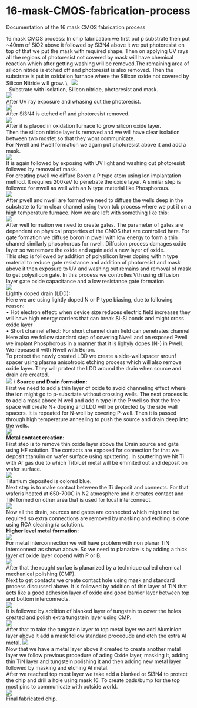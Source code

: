 # 16-mask-CMOS-fabrication-process
Documentation of the 16 mask CMOS fabrication process

16 mask CMOS process:
In chip fabrication we first put p substrate then put ~40nm of SiO2 above it followed by Si3N4 above it we put photoresist on top of that we put the mask with required shape. Then on applying UV rays all the regions of photoresist not covered by mask will have chemical reaction which after getting washing will be removed.The remaining area of silicon nitride is etched off and photoresist is also removed. Then the substrate is put in oxidation furnace where the Silicon oxide not covered by Silicon Nitride will grow. \ 
&nbsp;
![](Images/D3_1.png) \
&nbsp;
Substrate with isolation, Silicon nitride, photoresist and mask. \
![](Images/D3_2.png) \
After UV ray exposure and whasing out the photoresist. \
![](Images/D3_3.png) \
After Si3N4 is etched off and photoresist removed. \
![](Images/D3_4.png) \
After it is placed in oxidation furnace to grow silicon oxide layer. \
Then the silicon nitride layer is removed and we will have clear isolation between two mosfet so that they wont communicate. \
For Nwell and Pwell formation we again put photoresist above it and add a mask. \
![](Images/D3_5.png) \
It is again followed by exposing with UV light and washing out photoresist followed by removal of mask. \
For creating pwell we diffure Boron a P type atom using Ion implantation method. It requires 200keV to penetrate the oxide layer. A similar step is followed for nwell as well with an N type material like Phosphorous. \
![](Images/D3_6.png) \
After pwell and nwell are formed we need to diffuse the wells deep in the substrate to form clear channel using twon tub process where we put it on a high temperature furnace. Now we are left with something like this: \
![](Images/D3_7.png) \
After well formation we need to create gates. The parameter of gates are dependent on physical properties of the CMOS that are controlled here. For gate formation we diffuse boron in pwell with low energy to form a thin channel similarly phosphorous for nwell. Diffusion process damages oxide layer so we remove the oxide and again add a new layer of oxide. \
This step is followed by addition of polysilicon layer doping with n type material to reduce gate resistance and addition of photoresist and mask above it then exposure to UV and washing out remains and removal of mask to get polysilicon gate. In this process we controlles Vth using diffusion layer gate oxide capacitance and a low resistance gate formation. \
![](Images/D3_8.png) \
Lightly doped drain (LDD): \
Here we are using lightly doped N or P type biasing, due to following reason: \
•	Hot electron effect: when device size reduces electric field increases they will have high energy carriers that can break Si-Si bonds and might cross oxide layer \
•	Short channel effect: For short channel drain field can penetrates channel \
Here also we follow standard step of covering Nwell and on exposed Pwell we implant Phosphorous in a manner that it is lighyly dopes (N-) in Pwell. We repease it with Nwell with Boron. \
To protect the newly created LDD we create a side-wall spacer arounf spacer using plasma anisotropic etching process which will also remove oxide layer. They will protect the LDD around the drain when source and drain are created. \
![](Images/D3_9.png) \ 
**Source and Drain formation:** \
First we need to add a thin layer of oxide to avoid channeling effect where the ion might go to p-subsrtate without crossing wells. The next process is to add a mask aboce N well and add n type in the P well so that the free space will create N+ doping and LDD will be protected by the side wall spacers. It is repeated for N-well by covering P-well. Then it is passed through high temperature annealing to push the source and drain deep into the wells. \
![](Images/D3_10.png) \
**Metal contact creation:** \
First step is to remove thin oxide layer above the Drain source and gate using HF solution. The contacts are exposed for connection for that we deposit titanuim on wafer surface using sputtering. In sputtering we hit Ti with Ar gas due to which Ti(blue) metal will be emmited out and deposit on wafer surface. \
![](Images/D3_11.png) \
Titanium deposited is colored blue. \
Next step is to make contact between the Ti deposit and connects. For that waferis heated at 650-700C in N2 atmosphere and it creates contact and TiN formed on other area that is used for local interconnect. \
![](Images/D3_12.png) \
Now all the drain, sources and gates are connected which might not be required so extra connections are removed by masking and etching is done using RCA cleaning (a solution). \
**Higher level metal formation:** \
![](Images/D3_13.png) \
For metal interconnection we will have problem with non planar TiN interconnect as shown above. So we need to planarize is by adding a thick layer of oxide layer dopend with P or B. \
![](Images/D3_14.png) \
After that the rought surfae is planarized by a technique called chemical mechanical polishing (CMP). \
Next to get contacts we create contact hole using mask and standard process discussed above. It is followed by addition of thin layer of TiN that acts like a good adhesion layer of oxide and good barrier layer between top and bottom interconnects. \
![](Images/D3_15.png) \
It is followed by addition of blanked layer of tungstein to cover the holes created and polish extra tungstein layer using CMP. \
![](Images/D3_16.png) \
After that to take the tungstein layer to top metal layer we add Aluminion layer above it add a mask follow standard procedude and etch the extra Al metal. 
![](Images/D3_17.png) \
Now that we have a metal layer above it created to create another metal layer we follow previous procedure of ading Oxide layer, masking it, adding thin TiN layer and tungstein polishing it and then adding new metal layer followed by masking and etching Al metal. \
After we reached top most layer we take add a blanked ot Si3N4 to protect the chip and drill a hole using mask 16. To create pads/bump for the top most pins to communicate with outside world. \
![](Images/D3_18.png) \
Final fabricated chip.
